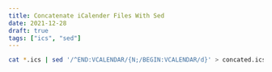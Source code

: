 ```yaml
---
title: Concatenate iCalender Files With Sed
date: 2021-12-28
draft: true
tags: ["ics", "sed"]
---
```


```bash
cat *.ics | sed '/^END:VCALENDAR/{N;/BEGIN:VCALENDAR/d}' > concated.ics
```
